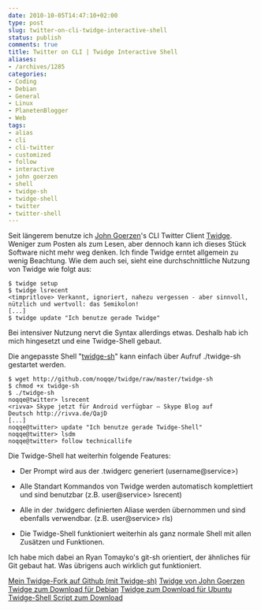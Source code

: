 ```yaml
---
date: 2010-10-05T14:47:10+02:00
type: post
slug: twitter-on-cli-twidge-interactive-shell
status: publish
comments: true
title: Twitter on CLI | Twidge Interactive Shell
aliases:
- /archives/1285
categories:
- Coding
- Debian
- General
- Linux
- PlanetenBlogger
- Web
tags:
- alias
- cli
- cli-twitter
- customized
- follow
- interactive
- john goerzen
- shell
- twidge-sh
- twidge-shell
- twitter
- twitter-shell
---
```


Seit längerem benutze ich [John Goerzen](http://www.complete.org/JohnGoerzen)'s CLI Twitter Client [Twidge](http://wiki.github.com/jgoerzen/twidge/). Weniger zum Posten als zum Lesen, aber dennoch kann ich dieses Stück Software nicht mehr weg denken. Ich finde Twidge erntet allgemein zu wenig Beachtung. Wie dem auch sei, sieht eine durchschnittliche Nutzung von Twidge wie folgt aus:

```
$ twidge setup
$ twidge lsrecent
<timpritlove> Verkannt, ignoriert, nahezu vergessen - aber sinnvoll, nützlich und wertvoll: das Semikolon!
[...]
$ twidge update "Ich benutze gerade Twidge"
```


Bei intensiver Nutzung nervt die Syntax allerdings etwas. Deshalb hab ich mich hingesetzt und eine Twidge-Shell gebaut.

Die angepasste Shell "[twidge-sh](http://github.com/noqqe/twidge/blob/master/twidge-sh)" kann einfach über Aufruf ./twidge-sh gestartet werden.

```
$ wget http://github.com/noqqe/twidge/raw/master/twidge-sh
$ chmod +x twidge-sh
$ ./twidge-sh
noqqe@twitter> lsrecent
<rivva> Skype jetzt für Android verfügbar – Skype Blog auf
Deutsch http://rivva.de/QajD
[...]
noqqe@twitter> update "Ich benutze gerade Twidge-Shell"
noqqe@twitter> lsdm
noqqe@twitter> follow technicallife
```


Die Twidge-Shell hat weiterhin folgende Features:



	
  * Der Prompt wird aus der .twidgerc generiert (username@service>)



	
  * Alle Standart Kommandos  von Twidge werden automatisch komplettiert und sind benutzbar (z.B. user@service> lsrecent)



	
  * Alle in der .twidgerc definierten Aliase werden übernommen und sind ebenfalls verwendbar. (z.B. user@service> rls)



	
  * Die Twidge-Shell funktioniert weiterhin als ganz normale Shell mit allen Zusätzen und Funktionen.


Ich habe mich dabei an Ryan Tomayko's git-sh orientiert, der ähnliches für Git gebaut hat. Was übrigens auch wirklich gut funktioniert.

[Mein Twidge-Fork auf Github (mit Twidge-sh)](http://github.com/noqqe/twidge)
[Twidge von John Goerzen](http://github.com/jgoerzen/twidge/)
[Twidge zum Download für Debian](http://packages.debian.org/search?keywords=twidge)
[Twidge zum Download für Ubuntu](http://packages.ubuntu.com/de/karmic/twidge)
[Twidge-Shell Script zum Download](http://github.com/noqqe/twidge/raw/master/twidge-sh)
